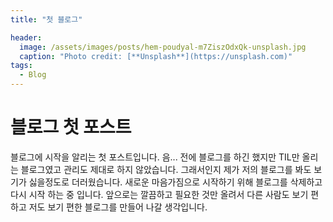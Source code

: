 ```yaml
---
title: "첫 블로그"

header:
  image: /assets/images/posts/hem-poudyal-m7ZiszOdxQk-unsplash.jpg
  caption: "Photo credit: [**Unsplash**](https://unsplash.com)"
tags:
  - Blog
---
```

# 블로그 첫 포스트 
블로그에 시작을 알리는 첫 포스트입니다. 음... 전에 블로그를 하긴 했지만 TIL만 올리는 블로그였고 관리도 제대로 하지 않았습니다. 그래서인지 제가 저의 블로그를 봐도 보기가 싫을정도로 더러웠습니다. 새로운 마음가짐으로 시작하기 위해 블로그를 삭제하고 다시 시작 하는 중 입니다. 앞으로는 깔끔하고 필요한 것만 올려서 다른 사람도 보기 편하고 저도 보기 편한 블로그를 만들어 나갈 생각입니다.
